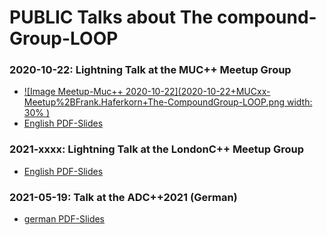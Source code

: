 # PUBLIC  Talks about  The compound-Group-LOOP #
### 2020-10-22: Lightning Talk at the **MUC++ Meetup Group** ###
 - [ ![Image Meetup-Muc++ 2020-10-22](2020-10-22+MUCxx-Meetup%2BFrank.Haferkorn+The-CompoundGroup-LOOP.png   width: 30% ) ](https://www.youtube.com/watch?v=TcgU0Y7dA4g)
 - [English PDF-Slides](./2020-10-22%2BmeetupMUC%2BFrank.Haferkorn%2BThe-LOOP-compounds_%40en-10min.pdf)
    

### 2021-xxxx: Lightning Talk at the **LondonC++ Meetup Group** ###
 - [English PDF-Slides](./2020-10-22%2BmeetupMUC%2BFrank.Haferkorn%2BThe-LOOP-compounds_%40en-10min.pdf)

        
### 2021-05-19: Talk at the **ADC++2021** (German) ###
 - [german PDF-Slides](./2021-05-19%2BADCpp2021%2BFrank.Haferkorn%2BDie-Compound-Gruppe-LOOP_%40de_50min.pdf)
